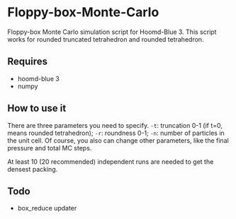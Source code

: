 # Floppy-box-Monte-Carlo
Floppy-box Monte Carlo simulation script for Hoomd-Blue 3. This script works for rounded truncated tetrahedron and rounded tetrahedron.

## Requires

- hoomd-blue 3
- numpy

## How to use it

There are three parameters you need to specify. `-t`: truncation 0-1 (if t=0, means rounded tetrahedron); `-r`: roundness 0-1; `-n`: number of particles in the unit cell.
Of course, you also can change other parameters, like the final pressure and total MC steps.

At least 10 (20 recommended) independent runs are needed to get the densest packing.

## Todo

- box_reduce updater
